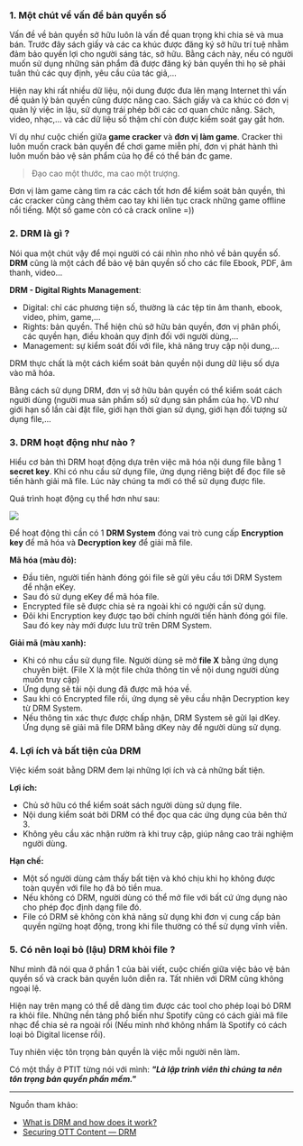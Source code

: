 ### 1. Một chút về vấn đề bản quyền số

Vấn đề về bản quyền sở hữu luôn là vấn đề quan trọng khi chia sẻ và mua bán. Trước đây sách giấy và các ca khúc được đăng ký sở hữu trí tuệ nhằm đảm bảo quyền lợi cho người sáng tác, sở hữu. Bằng cách này, nếu có người muốn sử dụng những sản phẩm đã được đăng ký bản quyền thì họ sẽ phải tuân thủ các quy định, yêu cầu của tác giả,...

Hiện nay khi rất nhiều dữ liệu, nội dung được đưa lên mạng Internet thì vấn đề quản lý bản quyền cũng được nâng cao. Sách giấy và ca khúc có đơn vị quản lý việc in lậu, sử dụng trái phép bởi các cơ quan chức năng. Sách, video, nhạc,... và các dữ liệu số thậm chí còn được kiểm soát gay gắt hơn.

Ví dụ như cuộc chiến giữa **game cracker** và **đơn vị làm game**. Cracker thì luôn muốn crack bản quyền để chơi game miễn phí, đơn vị phát hành thì luôn muốn bảo vệ sản phẩm của họ để có thể bán đc game.
> Đạo cao một thước, ma cao một trượng.

Đơn vị làm game càng tìm ra các cách tốt hơn để kiểm soát bản quyền, thì các cracker cũng càng thêm cao tay khi liên tục crack những game offline nổi tiếng. Một số game còn có cả crack online =))

### 2. DRM là gì ?

Nói qua một chút vậy để mọi người có cái nhìn nho nhỏ về bản quyền số. **DRM** cũng là một cách để bảo vệ bản quyền số cho các file Ebook, PDF, âm thanh, video...

**DRM - Digital Rights Management**:
- Digital: chỉ các phương tiện số, thường là các tệp tin âm thanh, ebook, video, phim, game,...
- Rights: bản quyền. Thể hiện chủ sở hữu bản quyền, đơn vị phân phối, các quyền hạn, điều khoản quy định đối với người dùng,...
- Management: sự kiểm soát đối với file, khả năng truy cập nội dung,...

DRM thực chất là một cách kiểm soát bản quyền nội dung dữ liệu số dựa vào mã hóa.

Bằng cách sử dụng DRM, đơn vị sở hữu bản quyền có thể kiểm soát cách người dùng (người mua sản phẩm số) sử dụng sản phẩm của họ. VD như giới hạn số lần cài đặt file, giới hạn thời gian sử dụng, giới hạn đối tượng sử dụng file,...

### 3. DRM hoạt động như nào ?

Hiểu cơ bản thì DRM hoạt động dựa trên việc mã hóa nội dung file bằng 1 **secret key**. Khi có nhu cầu sử dụng file, ứng dụng riêng biệt để đọc file sẽ tiến hành giải mã file. Lúc này chúng ta mới có thể sử dụng được file.

Quá trình hoạt động cụ thể hơn như sau:

![](https://images.viblo.asia/efd191fe-f157-4f35-8cf5-355f058ff1fd.png)

Để hoạt động thì cần có 1 **DRM System** đóng vai trò cung cấp **Encryption key** để mã hóa và **Decryption key** để giải mã file.

**Mã hóa (màu đỏ):**
- Đầu tiên, người tiến hành đóng gói file sẽ gửi yêu cầu tới DRM System để nhận eKey.
- Sau đó sử dụng eKey để mã hóa file.
- Encrypted file sẽ được chia sẻ ra ngoài khi có người cần sử dụng.
- Đôi khi Encryption key được tạo bởi chính người tiến hành đóng gói file. Sau đó key này mới được lưu trữ trên DRM System.

**Giải mã (màu xanh):**
- Khi có nhu cầu sử dụng file. Người dùng sẽ mở **file X** bằng ứng dụng chuyên biệt. (File X là một file chứa thông tin về nội dung người dùng muốn truy cập)
- Ứng dụng sẽ tải nội dung đã được mã hóa về.
- Sau khi có Encrypted file rồi, ứng dụng sẽ yêu cầu nhận Decryption key từ DRM System.
- Nếu thông tin xác thực được chấp nhận, DRM System sẽ gửi lại dKey. Ứng dụng sẽ giải mã file DRM bằng dKey này để người dùng sử dụng.

### 4. Lợi ích và bất tiện của DRM

Việc kiểm soát bằng DRM đem lại những lợi ích và cả những bất tiện.

**Lợi ích:**
- Chủ sở hữu có thể kiểm soát sách người dùng sử dụng file. 
- Nội dung kiểm soát bởi DRM có thể đọc qua các ứng dụng của bên thứ 3.
- Không yêu cầu xác nhận rườm rà khi truy cập, giúp nâng cao trải nghiệm người dùng.

**Hạn chế:**
- Một số người dùng cảm thấy bất tiện và khó chịu khi họ không được toàn quyền với file họ đã bỏ tiền mua.
- Nếu không có DRM, người dùng có thể mở file với bất cứ ứng dụng nào cho phép đọc định dạng file đó.
- File có DRM sẽ không còn khả năng sử dụng khi đơn vị cung cấp bản quyền ngừng hoạt động, trong khi file thường có thể sử dụng vĩnh viễn.

### 5. Có nên loại bỏ (lậu) DRM khỏi file ?

Như mình đã nói qua ở phần 1 của bài viết, cuộc chiến giữa việc bảo vệ bản quyền số và crack bản quyền luôn diễn ra. Tất nhiên với DRM cũng không ngoại lệ.

Hiện nay trên mạng có thể dễ dàng tìm được các tool cho phép loại bỏ DRM ra khỏi file. Những nền tảng phổ biến như Spotify cũng có cách giải mã file nhạc để chia sẻ ra ngoài rồi (Nếu mình nhớ không nhầm là Spotify có cách loại bỏ Digital license rồi).

Tuy nhiên việc tôn trọng bản quyền là việc mỗi người nên làm.

Có một thầy ở PTIT từng nói với mình: ***"Là lập trình viên thì chúng ta nên tôn trọng bản quyền phần mềm."***

-----

Nguồn tham khảo:
- [What is DRM and how does it work?](https://www.quora.com/What-is-DRM-and-how-does-it-work)
- [Securing OTT Content — DRM](https://medium.com/@eyevinntechnology/securing-ott-content-drm-1af2c08fdd31)